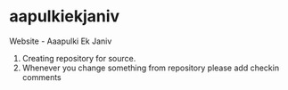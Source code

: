 aapulkiekjaniv
==============

Website - Aaapulki Ek Janiv
1. Creating repository for source.
2. Whenever you change something from repository please add checkin comments
